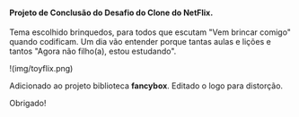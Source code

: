 #### Projeto de Conclusão do Desafio do Clone do NetFlix.

Tema escolhido brinquedos, para todos que escutam "Vem brincar comigo" quando codificam. Um dia vão entender porque tantas aulas e lições e tantos "Agora não filho(a), estou estudando".

!(img/toyflix.png)

Adicionado ao projeto biblioteca **fancybox**.
Editado o logo para distorção. 

Obrigado!
